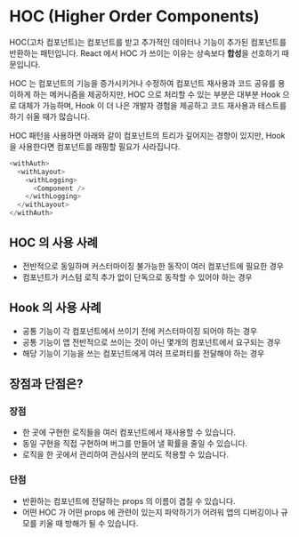 # HOC (Higher Order Components)

HOC(고차 컴포넌트)는 컴포넌트를 받고 추가적인 데이터나 기능이 추가된 컴포넌트를 반환하는 패턴입니다. React 에서 HOC 가 쓰이는 이유는 상속보다 **합성**을 선호하기 때문입니다.

HOC 는 컴포넌트의 기능을 증가시키거나 수정하여 컴포넌트 재사용과 코드 공유를 용이하게 하는 메커니즘을 제공하지만, HOC 으로 처리할 수 있는 부분은 대부분 Hook 으로 대체가 가능하며, Hook 이 더 나은 개발자 경험을 제공하고 코드 재사용과 테스트를 하기 쉬울 때가 많습니다.

HOC 패턴을 사용하면 아래와 같이 컴포넌트의 트리가 깊어지는 경향이 있지만, Hook 을 사용한다면 컴포넌트를 래핑할 필요가 사라집니다.

```ts
<withAuth>
  <withLayout>
    <withLogging>
      <Component />
    </withLogging>
  </withLayout>
</withAuth>
```

## HOC 의 사용 사례

- 전반적으로 동일하며 커스터마이징 불가능한 동작이 여러 컴포넌트에 필요한 경우
- 컴포넌트가 커스텀 로직 추가 없이 단독으로 동작할 수 있어야 하는 경우

## Hook 의 사용 사례

- 공통 기능이 각 컴포넌트에서 쓰이기 전에 커스터마이징 되어야 하는 경우
- 공통 기능이 앱 전반적으로 쓰이는 것이 아닌 몇개의 컴포넌트에서 요구되는 경우
- 해당 기능이 기능을 쓰는 컴포넌트에게 여러 프로퍼티를 전달해야 하는 경우

## 장점과 단점은?

### 장점

- 한 곳에 구현한 로직들을 여러 컴포넌트에서 재사용할 수 있습니다.
- 동일 구현을 직접 구현하며 버그를 만들어 낼 확률을 줄일 수 있습니다.
- 로직을 한 곳에서 관리하여 관심사의 분리도 적용할 수 있습니다.

### 단점

- 반환하는 컴포넌트에 전달하는 props 의 이름이 겹칠 수 있습니다.
- 어떤 HOC 가 어떤 props 에 관련이 있는지 파악하기가 어려워 앱의 디버깅이나 규모를 키울 때 방해가 될 수 있습니다.
